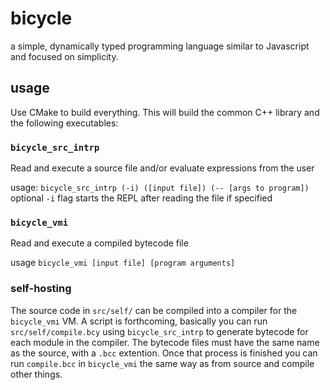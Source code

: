 # bicycle

a simple, dynamically typed programming language similar to Javascript and focused on simplicity.

## usage

Use CMake to build everything. This will build the common C++ library and the following executables:

### `bicycle_src_intrp`

Read and execute a source file and/or evaluate expressions from the user

usage: `bicycle_src_intrp (-i) ([input file]) (-- [args to program])`  
optional `-i` flag starts the REPL after reading the file if specified

### `bicycle_vmi`

Read and execute a compiled bytecode file

usage `bicycle_vmi [input file] [program arguments]`

### self-hosting

The source code in `src/self/` can be compiled into a compiler for the `bicycle_vmi` VM. A script is forthcoming, basically you can run `src/self/compile.bcy` using `bicycle_src_intrp` to generate bytecode for each module in the compiler. The bytecode files must have the same name as the source, with a `.bcc` extention. Once that process is finished you can run `compile.bcc` in `bicycle_vmi` the same way as from source and compile other things.

